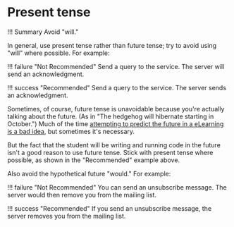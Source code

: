 # **Present tense**

!!! Summary 
    Avoid "will."

In general, use present tense rather than future tense; try to avoid using "will" where possible. For example:

!!! failure "Not Recommended" 
    Send a query to the service. The server will send an acknowledgment.

!!! success "Recommended"
    Send a query to the service. The server sends an acknowledgment.

Sometimes, of course, future tense is unavoidable because you're actually talking about the future. (As in "The hedgehog will hibernate starting in October.") Much of the time [attempting to predict the future in a eLearning is a bad idea](https://developers.google.com/style/future.html), but sometimes it's necessary.

But the fact that the student will be writing and running code in the future isn't a good reason to use future tense. Stick with present tense where possible, as shown in the "Recommended" example above.

Also avoid the hypothetical future "would." For example:

!!! failure "Not Recommended" 
    You can send an unsubscribe message. The server would then remove you from the mailing list.

!!! success "Recommended" 
    If you send an unsubscribe message, the server removes you from the mailing list.
